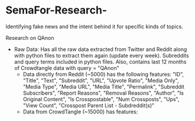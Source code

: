 # SemaFor-Research-
Identifying fake news and the intent behind it for specific kinds of topics. 

Research on QAnon 
* Raw Data: Has all the raw data extracted from Twitter and Reddit along with python files to extract them again (update every week). Subreddits and query terms included in python files. Also, contains last 12 months of Crowdtangle data with query = "QAnon"
  * Data directly from Reddit (~5000) has the following features: "ID", "Title", "Text", "Subreddit", "URL", "Upvote Ratio", "Media Only", "Media Type", "Media URL", "Media Title", "Permalink", "Subreddit Subscribers", "Report Reasons", "Removal Reasons", "Author", "Is Original Content", "Is Crosspostable", "Num Crossposts", "Ups", "View Count", "Crosspost Parent List - Subdreddit(s)"
  * Data from CrowdTangle (~15000) has features: 
                             
